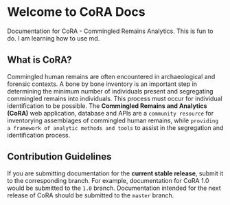 # Welcome to CoRA Docs

Documentation for CoRA - Commingled Remains Analytics.  This is fun to do. I am learning how to use md. 

## What is CoRA?
Commingled human remains are often encountered in archaeological and forensic contexts. A bone by bone inventory is an important step in determining the minimum number of individuals present and segregating commingled remains into individuals. This process must occur for individual identification to be possible. The **Commingled Remains and Analytics (CoRA)** web application, database and APIs are a `community resource` for inventorying assemblages of commingled human remains, while `providing a framework of analytic methods and tools` to assist in the segregation and identification process.

## Contribution Guidelines

If you are submitting documentation for the **current stable release**, submit it to the corresponding branch. For example, documentation for CoRA 1.0 would be submitted to the `1.0` branch. Documentation intended for the next release of CoRA should be submitted to the `master` branch.
